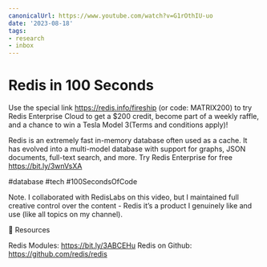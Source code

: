 ```yaml
---
canonicalUrl: https://www.youtube.com/watch?v=G1rOthIU-uo
date: '2023-08-18'
tags:
- research
- inbox
---
```


# Redis in 100 Seconds

Use the special link https://redis.info/fireship (or code: MATRIX200) to try Redis Enterprise Cloud to get a $200 credit, become part of a weekly raffle, and a chance to win a Tesla Model 3(Terms and conditions apply)!

Redis is an extremely fast in-memory database often used as a cache. It has evolved into a multi-model database with support for graphs, JSON documents, full-text search, and more. Try Redis Enterprise for free https://bit.ly/3wnVsXA

#database #tech #100SecondsOfCode

Note. I collaborated with RedisLabs on this video, but I maintained full creative control over the content - Redis it’s a product I genuinely like and use (like all topics on my channel).

🔗 Resources

Redis Modules:  https://bit.ly/3ABCEHu
Redis on Github: https://github.com/redis/redis